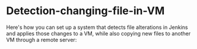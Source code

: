 # Detection-changing-file-in-VM
Here's how you can set up a system that detects file alterations in Jenkins and applies those changes to a VM, while also copying new files to another VM through a remote server:

